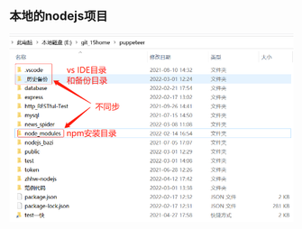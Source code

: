 ## 本地的nodejs项目 
![Image text](https://github.com/chusiping/puppeteer/raw/master/README_img/readme.jpg)
